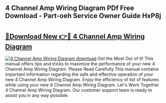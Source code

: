 ## 4 Channel Amp Wiring Diagram PDf Free Download - Part-oeh Service Owner Guide HxP8j

# <h2><a href="http://dfnvkoa.blite.top/?on=4+Channel+Amp+Wiring+Diagram">🔗Download New 👉🔴 4 Channel Amp Wiring Diagram</a></h2>

[![4 Channel Amp Wiring Diagram download](https://i.imgur.com/lujVjoI.png)](http://dfnvkoa.blite.top/?on=4+Channel+Amp+Wiring+Diagram)
Get the Most Out of It! This manual offers tips and tricks to maximize the performance of your new 4 Channel Amp Wiring Diagram. Please Read Carefully This manual contains important information regarding the safe and effective operation of your new 4 Channel Amp Wiring Diagram. Enjoy the efficiency of list of features while using your new 4 Channel Amp Wiring Diagram. Let's Work Together 4 Channel Amp Wiring Diagram. Our customer support team is ready to assist you in any way possible.

